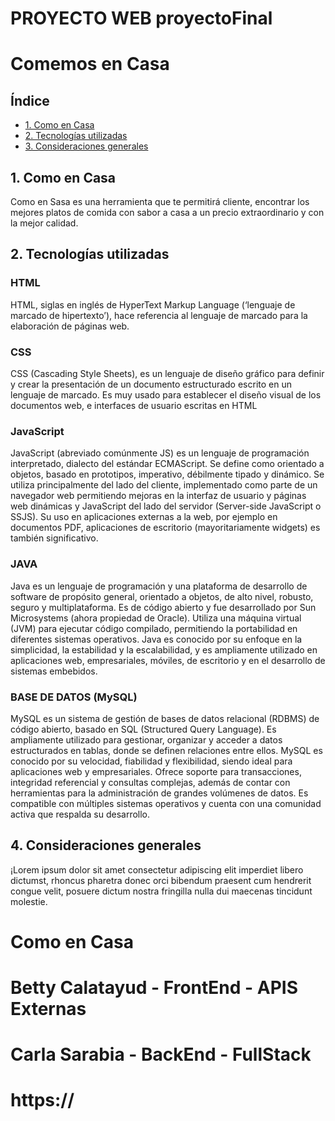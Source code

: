 # PROYECTO WEB proyectoFinal
# Comemos en Casa

## Índice

- [1. Como en Casa](#1-como-en-casa)
- [2. Tecnologías utilizadas](#3-tecnologías-utilizadas)
- [3. Consideraciones generales](#4-consideraciones-generales)

## 1. Como en Casa

Como en Sasa es una herramienta que te permitirá cliente, encontrar los mejores platos de comida con sabor a casa a un precio extraordinario y con la mejor calidad.

## 2. Tecnologías utilizadas

### HTML

HTML, siglas en inglés de HyperText Markup Language (‘lenguaje de marcado de hipertexto’), hace referencia al lenguaje de marcado para la elaboración de páginas web.

### CSS

CSS (Cascading Style Sheets), es un lenguaje de diseño gráfico para definir y crear la presentación de un documento estructurado escrito en un lenguaje de marcado.​ Es muy usado para establecer el diseño visual de los documentos web, e interfaces de usuario escritas en HTML

### JavaScript

JavaScript (abreviado comúnmente JS) es un lenguaje de programación interpretado, dialecto del estándar ECMAScript. Se define como orientado a objetos, basado en prototipos, imperativo, débilmente tipado y dinámico. Se utiliza principalmente del lado del cliente, implementado como parte de un navegador web permitiendo mejoras en la interfaz de usuario y páginas web dinámicas​ y JavaScript del lado del servidor (Server-side JavaScript o SSJS). Su uso en aplicaciones externas a la web, por ejemplo en documentos PDF, aplicaciones de escritorio (mayoritariamente widgets) es también significativo.

### JAVA

Java es un lenguaje de programación y una plataforma de desarrollo de software de propósito general, orientado a objetos, de alto nivel, robusto, seguro y multiplataforma. Es de código abierto y fue desarrollado por Sun Microsystems (ahora propiedad de Oracle). Utiliza una máquina virtual (JVM) para ejecutar código compilado, permitiendo la portabilidad en diferentes sistemas operativos. Java es conocido por su enfoque en la simplicidad, la estabilidad y la escalabilidad, y es ampliamente utilizado en aplicaciones web, empresariales, móviles, de escritorio y en el desarrollo de sistemas embebidos.

### BASE DE DATOS (MySQL)

MySQL es un sistema de gestión de bases de datos relacional (RDBMS) de código abierto, basado en SQL (Structured Query Language). Es ampliamente utilizado para gestionar, organizar y acceder a datos estructurados en tablas, donde se definen relaciones entre ellos. MySQL es conocido por su velocidad, fiabilidad y flexibilidad, siendo ideal para aplicaciones web y empresariales. Ofrece soporte para transacciones, integridad referencial y consultas complejas, además de contar con herramientas para la administración de grandes volúmenes de datos. Es compatible con múltiples sistemas operativos y cuenta con una comunidad activa que respalda su desarrollo.

## 4. Consideraciones generales

¡Lorem ipsum dolor sit amet consectetur adipiscing elit imperdiet libero dictumst, rhoncus pharetra donec orci bibendum praesent cum hendrerit congue velit, posuere dictum nostra fringilla nulla dui maecenas tincidunt molestie.



# Como en Casa
# Betty Calatayud - FrontEnd - APIS Externas
# Carla Sarabia - BackEnd - FullStack

# https://
